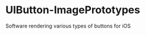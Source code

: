 UIButton-ImagePrototypes
========================

Software rendering various types of buttons for iOS
